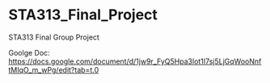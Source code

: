# STA313_Final_Project
STA313 Final Group Project

Goolge Doc: https://docs.google.com/document/d/1jw9r_FyQ5Hpa3lot1I7sj5LjGqWooNnftMIqO_m_wPg/edit?tab=t.0
